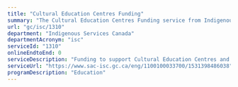 ```yaml
---
title: "Cultural Education Centres Funding"
summary: "The Cultural Education Centres Funding service from Indigenous Services Canada is not available end-to-end online, according to the GC Service Inventory."
url: "gc/isc/1310"
department: "Indigenous Services Canada"
departmentAcronym: "isc"
serviceId: "1310"
onlineEndtoEnd: 0
serviceDescription: "Funding to support Cultural Education Centres and culturally relevant programming and services through the First Nation and Inuit Cultural Education Centres Program and Inuit Cultural Education Centres Grant Program"
serviceUrl: "https://www.sac-isc.gc.ca/eng/1100100033700/1531398486038"
programDescription: "Education"
---
```

